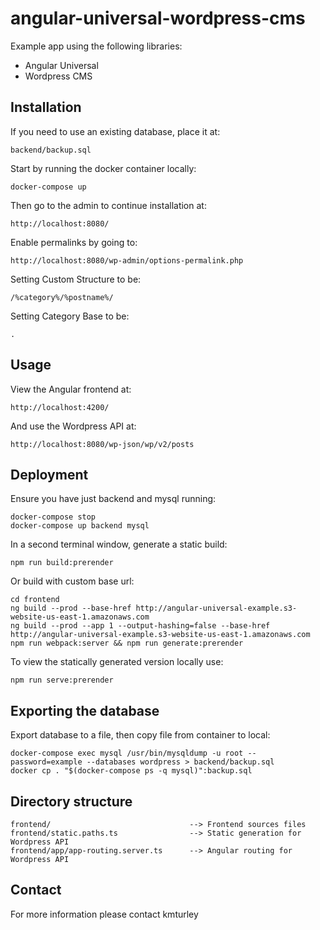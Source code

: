 # angular-universal-wordpress-cms

Example app using the following libraries:
* Angular Universal
* Wordpress CMS


## Installation

If you need to use an existing database, place it at:

    backend/backup.sql

Start by running the docker container locally:

    docker-compose up

Then go to the admin to continue installation at:

    http://localhost:8080/

Enable permalinks by going to:

    http://localhost:8080/wp-admin/options-permalink.php

Setting Custom Structure to be:

    /%category%/%postname%/

Setting Category Base to be:

    .


## Usage

View the Angular frontend at:

    http://localhost:4200/

And use the Wordpress API at:

    http://localhost:8080/wp-json/wp/v2/posts


## Deployment

Ensure you have just backend and mysql running:

    docker-compose stop
    docker-compose up backend mysql

In a second terminal window, generate a static build:

    npm run build:prerender

Or build with custom base url:

    cd frontend
    ng build --prod --base-href http://angular-universal-example.s3-website-us-east-1.amazonaws.com
    ng build --prod --app 1 --output-hashing=false --base-href http://angular-universal-example.s3-website-us-east-1.amazonaws.com
    npm run webpack:server && npm run generate:prerender

To view the statically generated version locally use:

    npm run serve:prerender


## Exporting the database

Export database to a file, then copy file from container to local:

    docker-compose exec mysql /usr/bin/mysqldump -u root --password=example --databases wordpress > backend/backup.sql
    docker cp . "$(docker-compose ps -q mysql)":backup.sql


## Directory structure

    frontend/                               --> Frontend sources files
    frontend/static.paths.ts                --> Static generation for Wordpress API
    frontend/app/app-routing.server.ts      --> Angular routing for Wordpress API


## Contact

For more information please contact kmturley